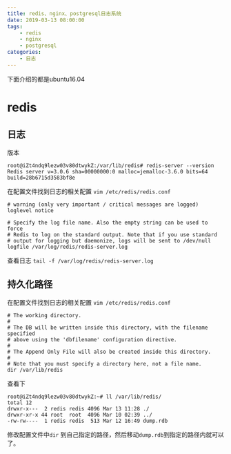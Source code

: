 ```yaml
---
title: redis、nginx、postgresql日志系统
date: 2019-03-13 08:00:00
tags:
	- redis
	- nginx 
	- postgresql
categories:
	- 日志
---
```

下面介绍的都是ubuntu16.04
# redis
## 日志
版本
```
root@iZt4ndq9lezw03v80dtwykZ:/var/lib/redis# redis-server --version
Redis server v=3.0.6 sha=00000000:0 malloc=jemalloc-3.6.0 bits=64 build=28b6715d3583bf8e

```
在配置文件找到日志的相关配置
`vim /etc/redis/redis.conf`
```
# warning (only very important / critical messages are logged)
loglevel notice

# Specify the log file name. Also the empty string can be used to force
# Redis to log on the standard output. Note that if you use standard
# output for logging but daemonize, logs will be sent to /dev/null
logfile /var/log/redis/redis-server.log

```
查看日志
`tail -f /var/log/redis/redis-server.log`
## 持久化路径

在配置文件找到日志的相关配置
`vim /etc/redis/redis.conf`
```
# The working directory.
#
# The DB will be written inside this directory, with the filename specified
# above using the 'dbfilename' configuration directive.
#
# The Append Only File will also be created inside this directory.
#
# Note that you must specify a directory here, not a file name.
dir /var/lib/redis
```
查看下
```
root@iZt4ndq9lezw03v80dtwykZ:~# ll /var/lib/redis/
total 12
drwxr-x---  2 redis redis 4096 Mar 13 11:28 ./
drwxr-xr-x 44 root  root  4096 Mar 10 02:39 ../
-rw-rw----  1 redis redis  513 Mar 12 16:49 dump.rdb
```
修改配置文件中`dir` 到自己指定的路径，然后移动`dump.rdb`到指定的路径内就可以了。
